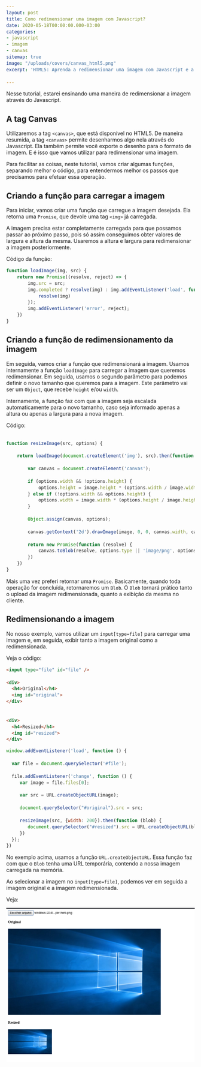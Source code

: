 ```yaml
---
layout: post
title: Como redimensionar uma imagem com Javascript?
date: 2020-05-18T00:00:00.000-03:00
categories:
- javascript
- imagem
- canvas
sitemap: true
image: "/uploads/covers/canvas_html5.png"
excerpt: 'HTML5: Aprenda a redimensionar uma imagem com Javascript e a tag canvas.'

---
```

Nesse tutorial, estarei ensinando uma maneira de redimensionar a imagem através do Javascript. 

## A tag Canvas

Utilizaremos a tag `<canvas>`, que está disponível no HTML5. De maneira resumida, a tag `<canvas>` permite desenharmos algo nela através do Javascript. Ela também permite você exporte o desenho para o formato de imagem. E é isso que vamos utilizar para redimensionar uma imagem.

Para facilitar as coisas, neste tutorial,  vamos criar algumas funções, separando melhor o código, para entendermos melhor os passos que precisamos para efetuar essa operação.

## Criando a função para carregar a imagem

Para iniciar,  vamos criar uma função que carregue a imagem desejada.  Ela retorna uma `Promise`, que devole uma tag `<img>`  já carregada.  

A imagem precisa estar completamente carregada para que possamos passar ao próximo passo, pois só assim conseguimos obter valores de largura e altura da mesma. Usaremos a altura e largura para redimensionar a imagem posteriormente.

Código da função:

```javascript
function loadImage(img, src) {
    return new Promise((resolve, reject) => {
        img.src = src;
        img.completed ? resolve(img) : img.addEventListener('load', function () {
            resolve(img)
        });
        img.addEventListener('error', reject);
    })
}
```

## Criando a função de redimensionamento da imagem

Em seguida,  vamos criar a função que redimensionará a imagem. Usamos internamente a função `loadImage` para carregar a imagem que queremos redimensionar. Em seguida, usamos o segundo parâmetro para podemos definir o novo tamanho que queremos para a imagem. Este parâmetro vai ser um `Object`, que recebe `height` e/ou `width`.

Internamente, a função faz com que a imagem seja escalada automaticamente para o novo tamanho, caso seja informado apenas a altura ou apenas a largura para a nova imagem.

Código:

```javascript

function resizeImage(src, options) {

    return loadImage(document.createElement('img'), src).then(function (image) {

        var canvas = document.createElement('canvas');

        if (options.width && !options.height) {
            options.height = image.height * (options.width / image.width)
        } else if (!options.width && options.height) {
            options.width = image.width * (options.height / image.height)
        }

        Object.assign(canvas, options);

        canvas.getContext('2d').drawImage(image, 0, 0, canvas.width, canvas.height);

        return new Promise(function (resolve) {
            canvas.toBlob(resolve, options.type || 'image/png', options.quality)
        })
    })
}
```

Mais uma vez preferi retornar uma `Promise`. Basicamente, quando toda operação for concluída, retornaremos um `Blob`. O `Blob` tornará prático tanto o upload da imagem redimensionada, quanto a exibição da mesma no cliente.

## Redimensionando a imagem

No nosso exemplo, vamos utilizar um `input[type=file]` para carregar uma imagem e, em seguida, exibir tanto a imagem original como a redimensionada.

Veja o código:

```html
<input type="file" id="file" />

<div>
  <h4>Original</h4>
  <img id="original">
</div>


<div>
  <h4>Resized</h4>
  <img id="resized">
</div>
```

```javascript
window.addEventListener('load', function () {
  
  var file = document.querySelector('#file');
  
  file.addEventListener('change', function () {
     var image = file.files[0];
    
     var src = URL.createObjectURL(image);
    
     document.querySelector("#original").src = src;
    
     resizeImage(src, {width: 200}).then(function (blob) {
        document.querySelector("#resized").src = URL.createObjectURL(blob)
     })
  });
})
```

No exemplo acima, usamos a função `URL.createObjectURL`. Essa função faz com que o `Blob` tenha uma URL temporária, contendo a nossa  imagem carregada na memória.

Ao selecionar a imagem no `input[type=file]`, podemos ver em seguida a imagem original e a imagem redimensionada.

Veja:

![Como redimensionar uma imagem com Javascript](/uploads/captura-de-tela-de-2020-05-30-16-48-13.png)